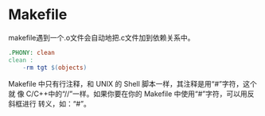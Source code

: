 Makefile
==========

makefile遇到一个.o文件会自动地把.c文件加到依赖关系中。

```makefile
.PHONY: clean
clean :
	-rm tgt $(objects)
```

Makefile 中只有行注释，和 UNIX 的 Shell 脚本一样，其注释是用“#”字符，这个就
像 C/C++中的“//”一样。如果你要在你的 Makefile 中使用“#”字符，可以用反斜框进行
转义，如：“\#”。